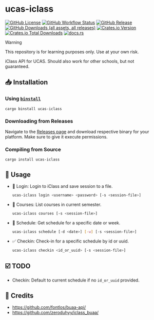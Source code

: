 # ucas-iclass

[![GitHub License](https://img.shields.io/github/license/PRO-2684/ucas-iclass?logo=opensourceinitiative)](https://github.com/PRO-2684/ucas-iclass/blob/main/LICENSE)
[![GitHub Workflow Status](https://img.shields.io/github/actions/workflow/status/PRO-2684/ucas-iclass/release.yml?logo=githubactions)](https://github.com/PRO-2684/ucas-iclass/blob/main/.github/workflows/release.yml)
[![GitHub Release](https://img.shields.io/github/v/release/PRO-2684/ucas-iclass?logo=githubactions)](https://github.com/PRO-2684/ucas-iclass/releases)
[![GitHub Downloads (all assets, all releases)](https://img.shields.io/github/downloads/PRO-2684/ucas-iclass/total?logo=github)](https://github.com/PRO-2684/ucas-iclass/releases)
[![Crates.io Version](https://img.shields.io/crates/v/ucas-iclass?logo=rust)](https://crates.io/crates/ucas-iclass)
[![Crates.io Total Downloads](https://img.shields.io/crates/d/ucas-iclass?logo=rust)](https://crates.io/crates/ucas-iclass)
[![docs.rs](https://img.shields.io/docsrs/ucas-iclass?logo=rust)](https://docs.rs/ucas-iclass)

> [!WARNING]
> This repository is for learning purposes only. Use at your own risk.

iClass API for UCAS. Should also work for other schools, but not guaranteed.

## 📥 Installation

### Using [`binstall`](https://github.com/cargo-bins/cargo-binstall)

```shell
cargo binstall ucas-iclass
```

### Downloading from Releases

Navigate to the [Releases page](https://github.com/PRO-2684/ucas-iclass/releases) and download respective binary for your platform. Make sure to give it execute permissions.

### Compiling from Source

```shell
cargo install ucas-iclass
```

## 📖 Usage

- 🔑 Login: Login to iClass and save session to a file.

    ```bash
    ucas-iclass login <username> <password> [-s <session-file>]
    ```

- 📖 Courses: List courses in current semester.

    ```bash
    ucas-iclass courses [-s <session-file>]
    ```

- 📃 Schedule: Get schedule for a specific date or week.

    ```bash
    ucas-iclass schedule [-d <date>] [-w] [-s <session-file>]
    ```

- ✅ Checkin: Check-in for a specific schedule by id or uuid.

    ```bash
    ucas-iclass checkin <id_or_uuid> [-s <session-file>]
    ```

## ☑️ TODO

- Checkin: Default to current schedule if no `id_or_uuid` provided.

## 🎉 Credits

- https://github.com/fontlos/buaa-api/
- https://github.com/zeroduhyy/iclass_buaa/
